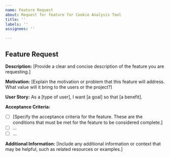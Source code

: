 ```yaml
---
name: Feature Request
about: Request for feature for Cookie Analysis Tool
title: ''
labels: ''
assignees: ''

---
```


## Feature Request

**Description:**
[Provide a clear and concise description of the feature you are requesting.]

**Motivation:**
[Explain the motivation or problem that this feature will address. What value will it bring to the users or the project?]

**User Story:**
As a [type of user], I want [a goal] so that [a benefit].

**Acceptance Criteria:**
- [ ] [Specify the acceptance criteria for the feature. These are the conditions that must be met for the feature to be considered complete.]
- [ ] ...
- [ ] ...

**Additional Information:**
[Include any additional information or context that may be helpful, such as related resources or examples.]
